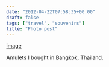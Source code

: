 ```yaml
---
date: "2012-04-22T07:58:35+00:00"
draft: false
tags: ["travel", "souvenirs"]
title: "Photo post"
---
```

[image](/img/2012-04-22-photo-post/9c233ded4847a312180caa0d98a487fe65212d03c8ecdc963b99ceab92c23706.jpg)

Amulets I bought in Bangkok, Thailand.

